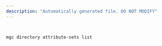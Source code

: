 ```yaml
---
description: "Automatically generated file. DO NOT MODIFY"
---
```


```bash


mgc directory attribute-sets list

```